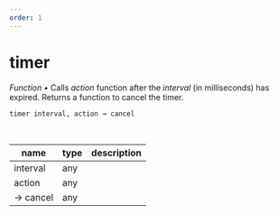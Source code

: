 ```yaml
---
order: 1
---
```

# timer

_Function_ &bull; Calls _action_ function after the _interval_ (in milliseconds) has expired. Returns a function to cancel the timer.

<pre><code>timer interval, action &rarr; cancel</code></pre>
<br>

| name | type | description |
|------|------|-------------|
|interval|any||
|action|any||
|&rarr; cancel|any||



